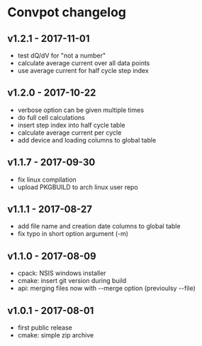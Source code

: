 # Convpot changelog

## v1.2.1 - 2017-11-01
* test dQ/dV for "not a number"
* calculate average current over all data points
* use average current for half cycle step index

## v1.2.0 - 2017-10-22
* verbose option can be given multiple times
* do full cell calculations
* insert step index into half cycle table
* calculate average current per cycle
* add device and loading columns to global table

## v1.1.7 - 2017-09-30
* fix linux compilation
* upload PKGBUILD to arch linux user repo

## v1.1.1 - 2017-08-27
* add file name and creation date columns to global table
* fix typo in short option argument (-m)

## v1.1.0 - 2017-08-09
* cpack: NSIS windows installer
* cmake: insert git version during build
* api: merging files now with --merge option (previoulsy --file)

## v1.0.1 - 2017-08-01
* first public release
* cmake: simple zip archive
